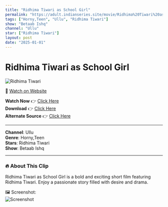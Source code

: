 ```yaml
---
title: "Ridhima Tiwari as School Girl"
permalink: "https://adult.indianseries.site/movie/Ridhima%20Tiwari%20as%20School%20Girl"
tags: ["Horny,Teen", "Ullu", "Ridhima Tiwari"]
show: "Betaab Ishq"
channel: "Ullu"
star: ["Ridhima Tiwari"]
layout: post
date: "2025-01-01"
---
```


# Ridhima Tiwari as School Girl

![Ridhima Tiwari](https://shorts.desisins.com/wp-content/uploads/2023/07/Ridhima-Tiwari-as-School-Girl-in-Betaab-Ishq-Ullu-DesiSins.com_.jpg)

🔗 [Watch on Website](https://adult.indianseries.site/movie/Ridhima%20Tiwari%20as%20School%20Girl)

**Watch Now** 👉 [Click Here](https://adult.indianseries.site/movie/Ridhima%20Tiwari%20as%20School%20Girl)  
**Download** 👉 [Click Here](https://adult.indianseries.site/movie/Ridhima%20Tiwari%20as%20School%20Girl)  
**Alternate Source** 👉 [Click Here](https://adult.indianseries.site/movie/Ridhima%20Tiwari%20as%20School%20Girl)

---

**Channel**: Ullu  
**Genre**: Horny,Teen  
**Stars**: Ridhima Tiwari  
**Show**: Betaab Ishq

---

### 🔥 About This Clip

Ridhima Tiwari as School Girl is a bold and exciting short film featuring Ridhima Tiwari. Enjoy a passionate story filled with desire and drama.
 
🖼️ Screenshot:  
![Screenshot](https://shorts.desisins.com/wp-content/uploads/2023/07/Ridhima-Tiwari-as-School-Girl-in-Betaab-Ishq-Ullu-DesiSins.com_.jpg)
